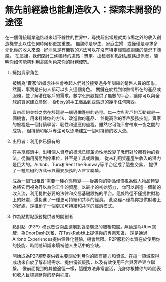 # 無先前經驗也能創造收入：探索未開發的途徑

在一個傳統職業道路越來越不線性的世界中，尋找超出常規就業市場之外的收入創造機會比以往任何時候都更加重要。
無論你是學生、家庭主婦，或僅僅是尋求多元化你的收入來源，好消息是有無數的方法可以在沒有特定經驗或訓練的情況下賺錢。
在這裡，我們探討三條獨特的道路：賣家、出租者和點對點服務提供者，闡明你如何能夠利用這些角色來你的財務優勢。

1. 擁抱賣家角色

    被稱為“賣家”的概念往往會喚起人們對於接受過多年訓練的銷售人員的印象。然而，事實是任何人都可以步入這個角色。
    關鍵在於找到你熱情所在的產品或服務，並了解潛在客戶的需求。數字化景觀提供了無數的平台，讓你可以與全球的買家建立聯繫，
    從Etsy的手工藝品到亞馬遜的幾乎任何東西。

    賣東西的美妙之處在於這是一個邊做邊學的過程。每一次與客戶的互動都是一個機會，用來精煉你的方法、改進你的產品、
    並提高你的客戶服務技能。賣家的旅程是一個持續學習、韌性和適應的過程。雖然它可能不會帶來一夜之間的成功，
    但持續和客戶專注可以逐漸建立一個可持續的收入流。

2. 出租者：利用你已擁有的

    在共享經濟中，出租個人資產的概念已經革命性地改變了我們對於擁有物的看法。從備用房間到停車位，甚至是工具或設備，
    從未利用資產產生收入的潛力是巨大的。Airbnb、Turo和Rent the Runway等平台促成了這些交易，
    提供了一種無縫的方式來與需要服務的人建立聯繫。

    成為一個“出租者”需要一種心態轉變——從將你的物品僅僅視為個人物品轉變為將它們視為可以為你工作的資產。以最小的初始努力，
    你可以創造一個新的收入流，利用提供必要的法律和交易基礎設施的平台。這條路徑不僅提供財務上的好處，還促進了一種更可持續和共享的經濟。
    此路徑不僅為你提供財務上的好處，還推動了一個更加可持續和共享的經濟模式。

3. 作為點對點服務提供者的開創者

    點對點（P2P）模式已從商品擴展到包括廣泛的服務範圍。無論是為Uber駕駛、為DoorDash送餐、在TaskRabbit上提供你的專業知識，
    還是通過Airbnb Experiences提供個性化體驗，機會無限。P2P服務的本質在於使用你的技能、時間或知識來填補他人生活中的空缺。

    開始成為P2P服務提供者主要關於利用你的固有能力和資源。在這一領域取得成功來自於了解市場需求、提供優質服務，以及有效使用平台與客戶建立聯繫。
    像前面提到的其他途徑一樣，這種方法非常靈活，允許你根據你的時間表和收入目標調整你的參與程度。
